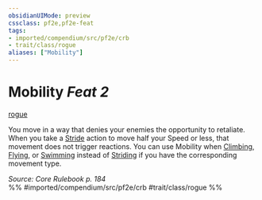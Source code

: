 ```yaml
---
obsidianUIMode: preview
cssclass: pf2e,pf2e-feat
tags:
- imported/compendium/src/pf2e/crb
- trait/class/rogue
aliases: ["Mobility"]
---
```

# Mobility  *Feat 2*  
[rogue](rules/traits/rogue.md)  


You move in a way that denies your enemies the opportunity to retaliate. When you take a [Stride](stride.md) action to move half your Speed or less, that movement does not trigger reactions. You can use Mobility when [Climbing](climb.md), [Flying](rules/actions/fly.md), or [Swimming](swim.md) instead of [Striding](stride.md) if you have the corresponding movement type.

*Source: Core Rulebook p. 184*  
%% #imported/compendium/src/pf2e/crb #trait/class/rogue %%